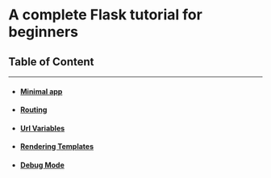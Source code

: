 # A complete Flask tutorial for beginners

## Table of Content
<hr>

* #### [Minimal app](/minimal_app)
* #### [Routing](/routing)
* #### [Url Variables](/url_variable)
* #### [Rendering Templates](/render_template)
* #### [Debug Mode](/debug_mode)





